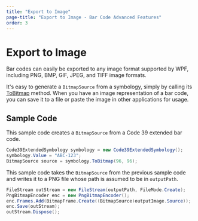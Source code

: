 ```yaml
---
title: "Export to Image"
page-title: "Export to Image - Bar Code Advanced Features"
order: 3
---
```

# Export to Image

Bar codes can easily be exported to any image format supported by WPF, including PNG, BMP, GIF, JPEG, and TIFF image formats.

It's easy to generate a `BitmapSource` from a symbology, simply by calling its [ToBitmap](xref:@ActiproUIRoot.Controls.BarCode.BarCodeSymbology.ToBitmap*) method.  When you have an image representation of a bar code, you can save it to a file or paste the image in other applications for usage.

## Sample Code

This sample code creates a `BitmapSource` from a Code 39 extended bar code.

```csharp
Code39ExtendedSymbology symbology = new Code39ExtendedSymbology();
symbology.Value = "ABC-123";
BitmapSource source = symbology.ToBitmap(96, 96);
```

This sample code takes the `BitmapSource` from the previous sample code and writes it to a PNG file whose path is assumed to be in `outputPath`.

```csharp
FileStream outStream = new FileStream(outputPath, FileMode.Create);
PngBitmapEncoder enc = new PngBitmapEncoder();
enc.Frames.Add(BitmapFrame.Create((BitmapSource)outputImage.Source));
enc.Save(outStream);
outStream.Dispose();
```
